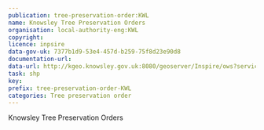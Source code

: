 ```yaml
---
publication: tree-preservation-order:KWL
name: Knowsley Tree Preservation Orders
organisation: local-authority-eng:KWL
copyright: 
licence: inpsire
data-gov-uk: 7377b1d9-53e4-457d-b259-75f8d23e90d8
documentation-url: 
data-url: http://kgeo.knowsley.gov.uk:8080/geoserver/Inspire/ows?service=WFS&version=1.0.0&request=GetFeature&typeName=Inspire:inspire_ufrm_tpo&maxFeatures=50&outputFormat=SHAPE-ZIP
task: shp
key: 
prefix: tree-preservation-order-KWL
categories: Tree preservation order
---
```


Knowsley Tree Preservation Orders
